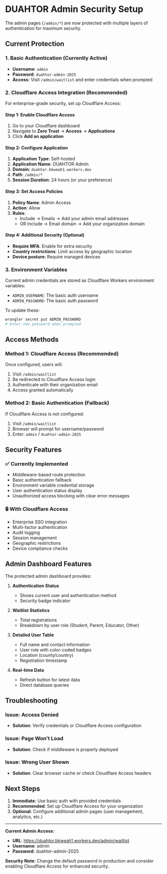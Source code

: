 # DUAHTOR Admin Security Setup

The admin pages (`/admin/*`) are now protected with multiple layers of authentication for maximum security.

## Current Protection

### 1. **Basic Authentication (Currently Active)**
- **Username**: `admin`
- **Password**: `duahtor-admin-2025`
- **Access**: Visit `/admin/waitlist` and enter credentials when prompted

### 2. **Cloudflare Access Integration (Recommended)**
For enterprise-grade security, set up Cloudflare Access:

#### Step 1: Enable Cloudflare Access
1. Go to your Cloudflare dashboard
2. Navigate to **Zero Trust** → **Access** → **Applications**
3. Click **Add an application**

#### Step 2: Configure Application
1. **Application Type**: Self-hosted
2. **Application Name**: DUAHTOR Admin
3. **Domain**: `duahtor.bkweah1.workers.dev`
4. **Path**: `/admin/*`
5. **Session Duration**: 24 hours (or your preference)

#### Step 3: Set Access Policies
1. **Policy Name**: Admin Access
2. **Action**: Allow
3. **Rules**: 
   - Include → Emails → Add your admin email addresses
   - OR Include → Email domain → Add your organization domain

#### Step 4: Additional Security (Optional)
- **Require MFA**: Enable for extra security
- **Country restrictions**: Limit access by geographic location
- **Device posture**: Require managed devices

### 3. **Environment Variables**
Current admin credentials are stored as Cloudflare Workers environment variables:
- `ADMIN_USERNAME`: The basic auth username
- `ADMIN_PASSWORD`: The basic auth password

To update these:
```bash
wrangler secret put ADMIN_PASSWORD
# Enter new password when prompted
```

## Access Methods

### Method 1: Cloudflare Access (Recommended)
Once configured, users will:
1. Visit `/admin/waitlist`
2. Be redirected to Cloudflare Access login
3. Authenticate with their organization email
4. Access granted automatically

### Method 2: Basic Authentication (Fallback)
If Cloudflare Access is not configured:
1. Visit `/admin/waitlist`
2. Browser will prompt for username/password
3. Enter: `admin` / `duahtor-admin-2025`

## Security Features

### ✅ **Currently Implemented**
- Middleware-based route protection
- Basic authentication fallback
- Environment variable credential storage
- User authentication status display
- Unauthorized access blocking with clear error messages

### 🔒 **With Cloudflare Access**
- Enterprise SSO integration
- Multi-factor authentication
- Audit logging
- Session management
- Geographic restrictions
- Device compliance checks

## Admin Dashboard Features

The protected admin dashboard provides:

1. **Authentication Status**
   - Shows current user and authentication method
   - Security badge indicator

2. **Waitlist Statistics**
   - Total registrations
   - Breakdown by user role (Student, Parent, Educator, Other)

3. **Detailed User Table**
   - Full name and contact information
   - User role with color-coded badges
   - Location (county/country)
   - Registration timestamp

4. **Real-time Data**
   - Refresh button for latest data
   - Direct database queries

## Troubleshooting

### Issue: Access Denied
- **Solution**: Verify credentials or Cloudflare Access configuration

### Issue: Page Won't Load
- **Solution**: Check if middleware is properly deployed

### Issue: Wrong User Shown
- **Solution**: Clear browser cache or check Cloudflare Access headers

## Next Steps

1. **Immediate**: Use basic auth with provided credentials
2. **Recommended**: Set up Cloudflare Access for your organization
3. **Optional**: Configure additional admin pages (user management, analytics, etc.)

---

**Current Admin Access**:
- **URL**: https://duahtor.bkweah1.workers.dev/admin/waitlist
- **Username**: admin
- **Password**: duahtor-admin-2025

**Security Note**: Change the default password in production and consider enabling Cloudflare Access for enhanced security.